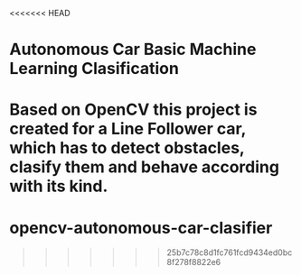 <<<<<<< HEAD
# Autonomous Car Basic Machine Learning Clasification

Based on OpenCV this project is created for a Line Follower car, which has to detect obstacles, clasify them and behave according with its kind.
=======
# opencv-autonomous-car-clasifier
>>>>>>> 25b7c78c8d1fc761fcd9434ed0bc8f278f8822e6
